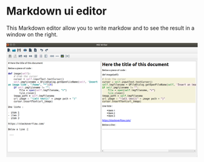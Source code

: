 # Markdown ui editor

This Markdown editor allow you to write markdow and to see the result in a
window on the right.

![alt text](/images/capture.png)
